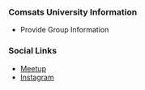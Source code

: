 ### Comsats University Information
* Provide Group Information

### Social Links
* [Meetup](#)
* [Instagram](https://www.instagram.com/owaspcuilhr/)

